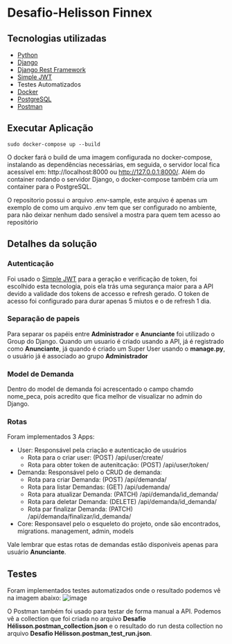 # Desafio-Helisson Finnex

## Tecnologias utilizadas

* [Python](https://www.python.org/)
* [Django](https://www.djangoproject.com/)
* [Django Rest Framework](https://www.django-rest-framework.org/)
* [Simple JWT](https://django-rest-framework-simplejwt.readthedocs.io/en/latest/)
* Testes Automatizados
* [Docker](https://www.docker.com/)
* [PostgreSQL](https://www.postgresql.org/)
* [Postman](https://www.postman.com/)

## Executar Aplicação

```
sudo docker-compose up --build
```

O docker fará o build de uma imagem configurada no docker-compose, instalando as dependências necessárias, em seguida, o servidor local fica acessível em: http://localhost:8000 ou http://127.0.0.1:8000/. Além do container rodando o servidor Django, o docker-compose também cria um container para o PostgreSQL.

O repositorio possui o arquivo .env-sample, este arquivo é apenas um exemplo de como um arquivo .env tem que ser configurado no ambiente, para não deixar nenhum dado sensível a mostra para quem tem acesso ao repositório

## Detalhes da solução

### Autenticação
Foi usado o [Simple JWT]((https://django-rest-framework-simplejwt.readthedocs.io/en/latest/)) para a geração e verificação de token, foi escolhido esta tecnologia, pois ela trás uma segurança maior para a API devido a validade dos tokens de accesso e refresh gerado. O token de acesso foi configurado para durar apenas 5 miutos e o de refresh 1 dia.

### Separação de papeis
Para separar os papéis entre **Administrador** e **Anunciante** foi utilizado o Group do Django. Quando um usuario é criado usando a API, já é registrado como **Anunciante**, já quando é criado um Super User usando o **manage.py**, o usuário já é associado ao grupo **Administrador**

### Model de Demanda
Dentro do model de demanda foi acrescentado o campo chamdo nome_peca, pois acredito que fica melhor de visualizar no admin do Django.

### Rotas
Foram implementados 3 Apps: 
 - User: Responsável pela criação e autenticação de usuários
    - Rota para o criar user: (POST) /api/user/create/
    - Rota para obter token de autenitcação: (POST) /api/user/token/
 - Demanda: Responsável pelo o CRUD de demanda:
    - Rota para criar Demanda: (POST) /api/demanda/
    - Rota para listar Demandas: (GET) /api/udemanda/
    - Rota para atualizar Demanda: (PATCH) /api/demanda/id_demanda/
    - Rota para deletar Demanda: (DELETE) /api/demanda/id_demanda/
    - Rota par finalizar Demanda: (PATCH) /api/demanda/finalizar/id_demanda/
- Core: Responsavel pelo o esqueleto do projeto, onde são encontrados, migrations. management, admin, models

Vale lembrar que estas rotas de demandas estão disponiveis apenas para usuário **Anunciante**.

## Testes
Foram implementados testes automatizados onde o resultado podemos vê na imagem abaixo:
![image](https://user-images.githubusercontent.com/60279210/145326170-f09eb9cb-eccc-4b85-b259-f235b169c7ac.png)

O Postman também foi usado para testar de forma manual a API. Podemos vê a collection que foi criada no arquivo **Desafio Hélisson.postman_collection.json** e o resultado do run desta collection no arquivo **Desafio Hélisson.postman_test_run.json**.
